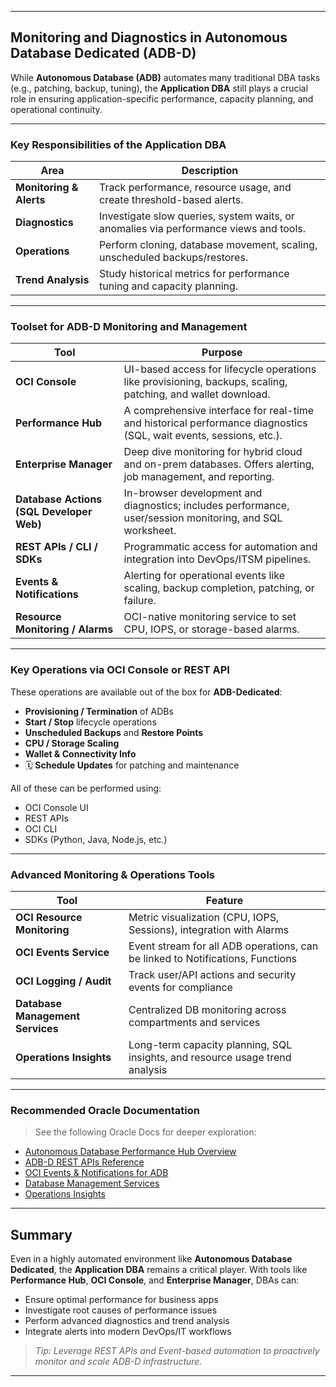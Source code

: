 
---

##  Monitoring and Diagnostics in Autonomous Database Dedicated (ADB-D)

While **Autonomous Database (ADB)** automates many traditional DBA tasks (e.g., patching, backup, tuning), the **Application DBA** still plays a crucial role in ensuring application-specific performance, capacity planning, and operational continuity.

---

###  Key Responsibilities of the Application DBA

| Area                       | Description                                                                           |
| -------------------------- | ------------------------------------------------------------------------------------- |
|  **Monitoring & Alerts** | Track performance, resource usage, and create threshold-based alerts.                 |
|  **Diagnostics**         | Investigate slow queries, system waits, or anomalies via performance views and tools. |
|  **Operations**          | Perform cloning, database movement, scaling, unscheduled backups/restores.            |
|  **Trend Analysis**      | Study historical metrics for performance tuning and capacity planning.                |

---

###  Toolset for ADB-D Monitoring and Management

| Tool                                     | Purpose                                                                                                            |
| ---------------------------------------- | ------------------------------------------------------------------------------------------------------------------ |
| **OCI Console**                          | UI-based access for lifecycle operations like provisioning, backups, scaling, patching, and wallet download.       |
| **Performance Hub**                      | A comprehensive interface for real-time and historical performance diagnostics (SQL, wait events, sessions, etc.). |
| **Enterprise Manager**                   | Deep dive monitoring for hybrid cloud and on-prem databases. Offers alerting, job management, and reporting.       |
| **Database Actions (SQL Developer Web)** | In-browser development and diagnostics; includes performance, user/session monitoring, and SQL worksheet.          |
| **REST APIs / CLI / SDKs**               | Programmatic access for automation and integration into DevOps/ITSM pipelines.                                     |
| **Events & Notifications**               | Alerting for operational events like scaling, backup completion, patching, or failure.                             |
| **Resource Monitoring / Alarms**         | OCI-native monitoring service to set CPU, IOPS, or storage-based alarms.                                           |

---

###  Key Operations via OCI Console or REST API

These operations are available out of the box for **ADB-Dedicated**:

*  **Provisioning / Termination** of ADBs
*  **Start / Stop** lifecycle operations
*  **Unscheduled Backups** and **Restore Points**
*  **CPU / Storage Scaling**
*  **Wallet & Connectivity Info**
* 🗓 **Schedule Updates** for patching and maintenance

All of these can be performed using:

*  OCI Console UI
*  REST APIs
*  OCI CLI
*  SDKs (Python, Java, Node.js, etc.)

---

###  Advanced Monitoring & Operations Tools

| Tool                             | Feature                                                                        |
| -------------------------------- | ------------------------------------------------------------------------------ |
| **OCI Resource Monitoring**      | Metric visualization (CPU, IOPS, Sessions), integration with Alarms            |
| **OCI Events Service**           | Event stream for all ADB operations, can be linked to Notifications, Functions |
| **OCI Logging / Audit**          | Track user/API actions and security events for compliance                      |
| **Database Management Services** | Centralized DB monitoring across compartments and services                     |
| **Operations Insights**          | Long-term capacity planning, SQL insights, and resource usage trend analysis   |

---

###  Recommended Oracle Documentation

> See the following Oracle Docs for deeper exploration:

* [Autonomous Database Performance Hub Overview](https://docs.oracle.com/en-us/iaas/autonomous-database-dedicated/doc/using-performance-hub.html)
* [ADB-D REST APIs Reference](https://docs.oracle.com/en-us/iaas/api/#/en/database/20160918/)
* [OCI Events & Notifications for ADB](https://docs.oracle.com/en-us/iaas/Content/Events/home.htm)
* [Database Management Services](https://docs.oracle.com/en-us/iaas/database-management/index.html)
* [Operations Insights](https://docs.oracle.com/en-us/iaas/operations-insights/index.html)

---

##  Summary

Even in a highly automated environment like **Autonomous Database Dedicated**, the **Application DBA** remains a critical player. With tools like **Performance Hub**, **OCI Console**, and **Enterprise Manager**, DBAs can:

* Ensure optimal performance for business apps
* Investigate root causes of performance issues
* Perform advanced diagnostics and trend analysis
* Integrate alerts into modern DevOps/IT workflows

>  *Tip: Leverage REST APIs and Event-based automation to proactively monitor and scale ADB-D infrastructure.*

---


